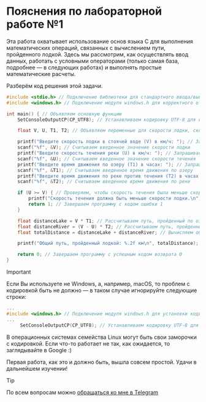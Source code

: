 # Пояснения по лабораторной работе №1

Эта работа охватывает использование основ языка C для выполнения математических операций, связанных с вычислением пути, пройденного лодкой. Здесь мы рассмотрим, как осуществлять ввод данных, работать с условными операторами (только самая база, подробнее —  в следующих работах) и выполнять простые математические расчеты.

Разберём код решения этой задачи.
```c
#include <stdio.h> // Подключение библиотеки для стандартного ввода/вывода
#include <windows.h> // Подключение модуля windows.h для корректного отображения кириллицы в консоли Windows

int main() { // Объявляем основную функцию
    SetConsoleOutputCP(CP_UTF8); // Устанавливаем кодировку UTF-8 для вывода текста на кириллице в консоли Windows

    float V, U, T1, T2; // Объявляем переменные для скорости лодки, скорости течения реки и времени движения

    printf("Введите скорость лодки в стоячей воде (V) в км/ч: "); // Запрашиваем у пользователя скорость лодки в стоячей воде
    scanf("%f", &V); // Считываем введенное значение скорости лодки
    printf("Введите скорость течения реки (U) в км/ч: "); // Запрашиваем у пользователя скорость течения реки
    scanf("%f", &U); // Считываем введенное значение скорости течения
    printf("Введите время движения по озеру (T1) в часах: "); // Запрашиваем время движения по озеру
    scanf("%f", &T1); // Считываем введенное время движения по озеру
    printf("Введите время движения по реке против течения (T2) в часах: "); // Запрашиваем время движения по реке против течения
    scanf("%f", &T2); // Считываем введенное время движения по реке

    if (U >= V) { // Проверяем, чтобы скорость течения была меньше скорости лодки
        printf("Скорость течения должна быть меньше скорости лодки.\n"); // Выводим сообщение об ошибке, если условие не соблюдено
        return 1; // Завершаем программу с кодом ошибки 1
    }

    float distanceLake = V * T1; // Рассчитываем путь, пройденный по озеру
    float distanceRiver = (V - U) * T2; // Рассчитываем путь, пройденный по реке против течения
    float totalDistance = distanceLake + distanceRiver; // Вычисляем общий пройденный путь

    printf("Общий путь, пройденный лодкой: %.2f км\n", totalDistance); // Выводим общий пройденный путь

    return 0; // Завершаем программу с успешным кодом возврата 0
}
```
> [!IMPORTANT]
> Если Вы используете не Windows, а, например, macOS, то проблем с кодировкой быть не должно — в таком случае игнорируйте следующие строки:
> ```c
> ...
> #include <windows.h> // Подключение модуля windows.h для установки кодировки вывода
> ...
>      SetConsoleOutputCP(CP_UTF8); // Устанавливаем кодировку UTF-8 для вывода в консоли русских символов: иначе будут иероглифы
> ```
>
> В операционных системах семейства Linux могут быть свои заморочки с кодировкой. Если что-то работает не так, как ожидается, то заглядывайте в Google :)

Первая работа, как это и должно быть, вышла совсем простой. Удачи в дальнейшем изучении!

> [!TIP]
> По всем вопросам можно [обращаться ко мне в Telegram](https://t.me/plunkzy)